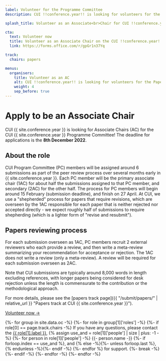 ```yaml
---
label: Volunteer for the Programme Committee
description: CUI !!conference.year!! is looking for volunteers for the Papers Programme Committee!

splash_title: Volunteer as an Associate<br>Chair for CUI !!conference.year!!

cta:
  text: Volunteer now
  title: Volunteer as an Associate Chair on the CUI !!conference.year!! Programme Committee
  link: https://forms.office.com/r/gpGr1n37Yq

track:
  chairs: papers

menus:
  organisers:
    title: Volunteer as an AC
    alt: CUI !!conference.year!! is looking for volunteers for the Papers Programme Committee!
    weight: 4
    sep_before: true
---
```


# Apply to be an Associate Chair

CUI {{ site.conference.year }} is looking for Associate Chairs (AC) for the CUI {{ site.conference.year }} Programme Committee! The deadline for applications is the **8th December 2022**.

## About the role

CUI Program Committee (PC) members will be assigned around 6 submissions as part of the peer review process over several months early in {{ site.conference.year }}. Each PC member will be the primary associate chair (1AC) for about half the submissions assigned to that PC member, and secondary (2AC) for the other half. The process for PC members will begin around 15 February (submission deadline), and finish on 27 April. At CUI, we use a "shepherded" process for papers that require revisions, which are overseen by the 1AC responsible for each paper that is neither rejected nor accepted directly - we expect roughly half of submissions to require shepherding (which is a lighter form of "revise and resubmit").

## Papers reviewing process

For each submission overseen as 1AC, PC members recruit 2 external reviewers who each provide a review, and then write a meta-review summarizing your recommendation for acceptance or rejection. The 1AC does not write a review (only a meta-review). A review will be required for each submission overseen as 2AC.

Note that CUI submissions are typically around 8,000 words in length excluding references, with longer papers being considered for desk rejection unless the length is commensurate to the contribution or the methodological approach.

For more details, please see the [papers track page]({{ "/submit/papers/" | relative_url }} "Papers track at CUI {{ site.conference.year }}").

<div class="text-center mb-3">
<a href="https://forms.office.com/r/gpGr1n37Yq" class="my-3 btn btn-lg btn-dark text-light border" title="Volunteer as an Associate Chair on the CUI !!conference.year!! Programme Committee">Volunteer now →</a>
</div>

<p>
{%- for group in site.data.oc -%}
{%- for role in group[1]['roles'] -%}
{%- if role[0] == page.track.chairs -%}
  If you have any questions, please contact the <a href="{{ role[1].email }}" title="Send an email to the CUI {{ site.conference.year }} {{ role[1].label }}">{{ role[1].label }}</a>, 
  {% assign use_and = role[1]['people'] | size | plus: -1 -%}
  {%- for person in role[1]['people'] -%}
      {{- person.name -}}
      {%- if forloop.index == use_and %}, and {% else -%}{%- unless forloop.last %}, {% endunless -%}{%- endif -%}
  {%- endfor %} for support.
  {%- break -%}
{%- endif -%}
{%- endfor -%}
{%- endfor -%}
</p>

